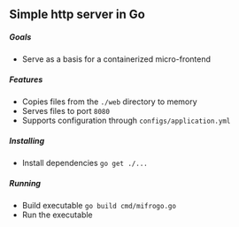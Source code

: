 ## Simple http server in Go

##### Goals
* Serve as a basis for a containerized micro-frontend

##### Features

* Copies files from the `./web` directory to memory
* Serves files to port `8080`
* Supports configuration through `configs/application.yml`

##### Installing
* Install dependencies `go get ./...`

##### Running
* Build executable `go build cmd/mifrogo.go`
* Run the executable